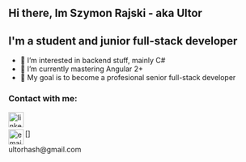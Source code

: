 ## Hi there, Im Szymon Rajski - aka Ultor
## I'm a student and junior full-stack developer
- 👀 I’m interested in backend stuff, mainly C#
- 🌱 I’m currently mastering Angular 2+
- 🥅 My goal is to become a profesional senior full-stack developer

### Contact with me:
[<img align="left" alt="linkedin" width="30px" height="30px" src="https://www.svgrepo.com/show/57068/linkedin.svg" />][linkedin]
<br />
<br />
[<img align="left" alt="email" width="30px" height="30px" src="https://www.svgrepo.com/show/56752/email.svg" />]
<div style="display: inline">ultorhash@gmail.com</div>

[linkedin]: https://www.linkedin.com/in/szymon-rajski-73177a21a/
[email]: https://mail.google.com/
